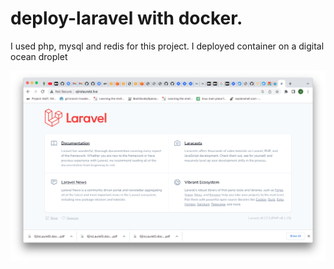 # deploy-laravel with docker.
I used php, mysql and redis for this project.
I deployed container on a digital ocean droplet

![docker-deployed](./docker.png)
